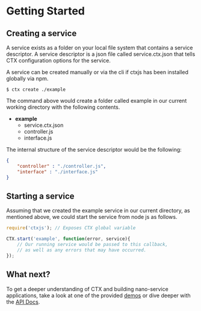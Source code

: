 # Getting Started
## Creating a service
A service exists as a folder on your local file system that contains a service descriptor. A service descriptor is a json file called service.ctx.json that tells CTX configuration options for the service.

A service can be created manually or via the cli if ctxjs has been installed globally via npm.

```
$ ctx create ./example
```
The command above would create a folder called example in our current working directory with the following contents.

* **example**
    * service.ctx.json
    * controller.js
    * interface.js

The internal structure of the service descriptor would be the following:

```json
{
    "controller" : "./controller.js",
    "interface" : "./interface.js"
}
```

## Starting a service
Assuming that we created the example service in our current directory, as mentioned above, we could start the service from node js as follows.

```javascript
require('ctxjs'); // Exposes CTX global variable

CTX.start('example', function(error, service){
    // Our running service would be passed to this callback,
    // as well as any errors that may have occurred.
});
```

## What next?
To get a deeper understanding of CTX and building nano-service applications, take a look at one of the provided [demos](../demos/Demos.md) or dive deeper with the [API Docs](API_Docs.md).
